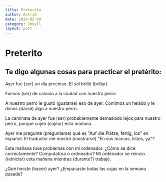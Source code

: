 ```yaml
---
title: Preterito
author: Astrid
date: 2024-05-09
category: Jekyll
layout: post
---
```


# Preterito

## Te digo algunas cosas para practicar el pretérito:

Ayer fue (ser) un día precioso. El sol brilló (brillar).

Fuimos (ser) de camino a la ciudad con nuestro perro.

A nuestro perro le gustó (gustarse) eso de ayer. Comimos un helado y le dimos (darse) algo a nuestro perro.

La caminata de ayer fue (ser) probablemente demasiado lejos para nuestro perro, porque cojeó (cojear) esta mañana.

Ayer me pregunté (preguntarse) qué es "Auf die Plätze, fertig, los" en español. El traductor me mostró (mostrarse) "En sus marcas, listos, ya"?

Esta mañana tuve problemas con mi ordenador. ¿Cómo se dice correctamente? Computatora o ordneador?
Mi ordenador se reincio (reiniciar) esta mañana mientras (durante?) trabajé.

¿Qué hiciste (hacer) ayer? ¿Empacaste todas las cajas en la semana pasada?

